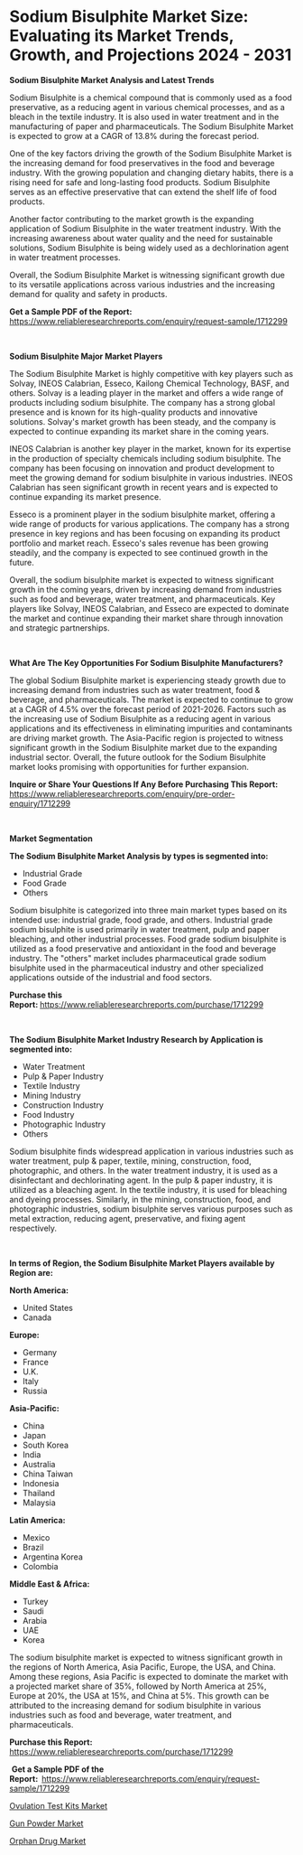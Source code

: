 <p><h1>Sodium Bisulphite Market Size: Evaluating its Market Trends, Growth, and Projections 2024 - 2031</h1></p><p><strong>Sodium Bisulphite Market Analysis and Latest Trends</strong></p>
<p><p>Sodium Bisulphite is a chemical compound that is commonly used as a food preservative, as a reducing agent in various chemical processes, and as a bleach in the textile industry. It is also used in water treatment and in the manufacturing of paper and pharmaceuticals. The Sodium Bisulphite Market is expected to grow at a CAGR of 13.8% during the forecast period.</p><p>One of the key factors driving the growth of the Sodium Bisulphite Market is the increasing demand for food preservatives in the food and beverage industry. With the growing population and changing dietary habits, there is a rising need for safe and long-lasting food products. Sodium Bisulphite serves as an effective preservative that can extend the shelf life of food products.</p><p>Another factor contributing to the market growth is the expanding application of Sodium Bisulphite in the water treatment industry. With the increasing awareness about water quality and the need for sustainable solutions, Sodium Bisulphite is being widely used as a dechlorination agent in water treatment processes.</p><p>Overall, the Sodium Bisulphite Market is witnessing significant growth due to its versatile applications across various industries and the increasing demand for quality and safety in products.</p></p>
<p><strong>Get a Sample PDF of the Report:&nbsp;</strong> <a href="https://www.reliableresearchreports.com/enquiry/request-sample/1712299">https://www.reliableresearchreports.com/enquiry/request-sample/1712299</a></p>
<p>&nbsp;</p>
<p><strong>Sodium Bisulphite Major Market Players</strong></p>
<p><p>The Sodium Bisulphite Market is highly competitive with key players such as Solvay, INEOS Calabrian, Esseco, Kailong Chemical Technology, BASF, and others. Solvay is a leading player in the market and offers a wide range of products including sodium bisulphite. The company has a strong global presence and is known for its high-quality products and innovative solutions. Solvay's market growth has been steady, and the company is expected to continue expanding its market share in the coming years.</p><p>INEOS Calabrian is another key player in the market, known for its expertise in the production of specialty chemicals including sodium bisulphite. The company has been focusing on innovation and product development to meet the growing demand for sodium bisulphite in various industries. INEOS Calabrian has seen significant growth in recent years and is expected to continue expanding its market presence.</p><p>Esseco is a prominent player in the sodium bisulphite market, offering a wide range of products for various applications. The company has a strong presence in key regions and has been focusing on expanding its product portfolio and market reach. Esseco's sales revenue has been growing steadily, and the company is expected to see continued growth in the future.</p><p>Overall, the sodium bisulphite market is expected to witness significant growth in the coming years, driven by increasing demand from industries such as food and beverage, water treatment, and pharmaceuticals. Key players like Solvay, INEOS Calabrian, and Esseco are expected to dominate the market and continue expanding their market share through innovation and strategic partnerships.</p></p>
<p>&nbsp;</p>
<p><strong>What Are The Key Opportunities For Sodium Bisulphite Manufacturers?</strong></p>
<p><p>The global Sodium Bisulphite market is experiencing steady growth due to increasing demand from industries such as water treatment, food & beverage, and pharmaceuticals. The market is expected to continue to grow at a CAGR of 4.5% over the forecast period of 2021-2026. Factors such as the increasing use of Sodium Bisulphite as a reducing agent in various applications and its effectiveness in eliminating impurities and contaminants are driving market growth. The Asia-Pacific region is projected to witness significant growth in the Sodium Bisulphite market due to the expanding industrial sector. Overall, the future outlook for the Sodium Bisulphite market looks promising with opportunities for further expansion.</p></p>
<p><strong>Inquire or Share Your Questions If Any Before Purchasing This Report:</strong> <a href="https://www.reliableresearchreports.com/enquiry/pre-order-enquiry/1712299">https://www.reliableresearchreports.com/enquiry/pre-order-enquiry/1712299</a></p>
<p>&nbsp;</p>
<p><strong>Market Segmentation</strong></p>
<p><strong>The Sodium Bisulphite Market Analysis by types is segmented into:</strong></p>
<p><ul><li>Industrial Grade</li><li>Food Grade</li><li>Others</li></ul></p>
<p><p>Sodium bisulphite is categorized into three main market types based on its intended use: industrial grade, food grade, and others. Industrial grade sodium bisulphite is used primarily in water treatment, pulp and paper bleaching, and other industrial processes. Food grade sodium bisulphite is utilized as a food preservative and antioxidant in the food and beverage industry. The "others" market includes pharmaceutical grade sodium bisulphite used in the pharmaceutical industry and other specialized applications outside of the industrial and food sectors.</p></p>
<p><strong>Purchase this Report:&nbsp;</strong><a href="https://www.reliableresearchreports.com/purchase/1712299">https://www.reliableresearchreports.com/purchase/1712299</a></p>
<p>&nbsp;</p>
<p><strong>The Sodium Bisulphite Market Industry Research by Application is segmented into:</strong></p>
<p><ul><li>Water Treatment</li><li>Pulp & Paper Industry</li><li>Textile Industry</li><li>Mining Industry</li><li>Construction Industry</li><li>Food Industry</li><li>Photographic Industry</li><li>Others</li></ul></p>
<p><p>Sodium bisulphite finds widespread application in various industries such as water treatment, pulp & paper, textile, mining, construction, food, photographic, and others. In the water treatment industry, it is used as a disinfectant and dechlorinating agent. In the pulp & paper industry, it is utilized as a bleaching agent. In the textile industry, it is used for bleaching and dyeing processes. Similarly, in the mining, construction, food, and photographic industries, sodium bisulphite serves various purposes such as metal extraction, reducing agent, preservative, and fixing agent respectively.</p></p>
<p>&nbsp;</p>
<p><strong>In terms of Region, the Sodium Bisulphite Market Players available by Region are:</strong></p>
<p>
    <p> <strong> North America: </strong>
        <ul>
            <li>United States</li>
            <li>Canada</li>
        </ul>
        </p> 
    <p> <strong> Europe: </strong>
        <ul>
            <li>Germany</li>
            <li>France</li>
            <li>U.K.</li>
            <li>Italy</li>
            <li>Russia</li>
        </ul>
        </p> 
    <p> <strong> Asia-Pacific: </strong>
        <ul>
            <li>China</li>
            <li>Japan</li>
            <li>South Korea</li>
            <li>India</li>
            <li>Australia</li>
            <li>China Taiwan</li>
            <li>Indonesia</li>
            <li>Thailand</li>
            <li>Malaysia</li>
        </ul>
        </p> 
    <p> <strong> Latin America: </strong>
        <ul>
            <li>Mexico</li>
            <li>Brazil</li>
            <li>Argentina Korea</li>
            <li>Colombia</li>
        </ul>
        </p> 
    <p> <strong> Middle East & Africa: </strong>
        <ul>
            <li>Turkey</li>
            <li>Saudi</li>
            <li>Arabia</li>
            <li>UAE</li>
            <li>Korea</li>
        </ul>
    </p>
    </p>
<p><p>The sodium bisulphite market is expected to witness significant growth in the regions of North America, Asia Pacific, Europe, the USA, and China. Among these regions, Asia Pacific is expected to dominate the market with a projected market share of 35%, followed by North America at 25%, Europe at 20%, the USA at 15%, and China at 5%. This growth can be attributed to the increasing demand for sodium bisulphite in various industries such as food and beverage, water treatment, and pharmaceuticals.</p></p>
<p><strong>Purchase this Report: </strong><a href="https://www.reliableresearchreports.com/purchase/1712299">https://www.reliableresearchreports.com/purchase/1712299</a></p>
<p>&nbsp;<strong>Get a Sample PDF of the Report:&nbsp;&nbsp;</strong><a href="https://www.reliableresearchreports.com/enquiry/request-sample/1712299">https://www.reliableresearchreports.com/enquiry/request-sample/1712299</a></p>
<p><strong></strong></p>
<p><p><a href="https://view.publitas.com/reportprime-1/ovulation-test-kits-market-research-report-provides-critical-insights-that-can-help-shape-business-development-and-investment-strategies/">Ovulation Test Kits Market</a></p><p><a href="https://github.com/nancykennedykellievqfqt2/Market-Research-Report-List-1/blob/main/gun-powder-market.md">Gun Powder Market</a></p><p><a href="https://view.publitas.com/reportprime-1/orphan-drug-market-challenges-opportunities-and-growth-drivers-and-major-market-players-forecasted-for-period-from-2024-2031/">Orphan Drug Market</a></p></p>